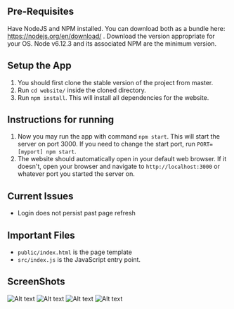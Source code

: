 ## Pre-Requisites
Have NodeJS and NPM installed. You can download both as a bundle here: https://nodejs.org/en/download/ . Download the version appropriate for your OS. Node v6.12.3 and its associated NPM are the minimum version.

## Setup the App

1. You should first clone the stable version of the project from master.
2. Run `cd website/` inside the cloned directory.
3. Run `npm install`. This will install all dependencies for the website.

## Instructions for running

1. Now you may run the app with command `npm start`. This will start the server on port 3000. If you need to change the start port, run `PORT=[myport] npm start`.
2. The website should automatically open in your default web browser. If it doesn't, open your browser and navigate to `http://localhost:3000` or whatever port you started the server on.

## Current Issues
* Login does not persist past page refresh

## Important Files
* `public/index.html` is the page template
* `src/index.js` is the JavaScript entry point.

## ScreenShots
![Alt text](./screenshots/AccountCreationPage.png?raw=true "AccountCreationPage")
![Alt text](./screenshots/HomePage.png?raw=true "HomePage")
![Alt text](./screenshots/Loginpage.png?raw=true "LoginPage")
![Alt text](./screenshots/TournamentViewPage.png?raw=true "TournamentViewPage")
